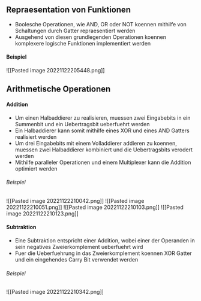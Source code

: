 ## Repraesentation von Funktionen
- Boolesche Operationen, wie AND, OR oder NOT koennen mithilfe von Schaltungen durch Gatter repraesentiert werden
- Ausgehend von diesen grundlegenden Operationen koennen komplexere logische Funktionen implementiert werden
#### Beispiel
![[Pasted image 20221122205448.png]]
## Arithmetische Operationen
#### Addition
- Um einen Halbaddierer zu realisieren, muessen zwei Eingabebits in ein Summenbit und ein Uebertragsbit ueberfuehrt werden  
- Ein Halbaddierer kann somit mithilfe eines XOR und eines AND Gatters realisiert werden
- Um drei Eingabebits mit einem Volladdierer addieren zu koennen, muessen zwei Halbaddierer kombiniert und die Uebertragsbits verodert werden
- Mithilfe paralleler Operationen und einem Multiplexer kann die Addition optimiert werden
###### Beispiel
![[Pasted image 20221122210042.png]]
![[Pasted image 20221122210051.png]]
![[Pasted image 20221122210103.png]]
![[Pasted image 20221122210123.png]]
#### Subtraktion
- Eine Subtraktion entspricht einer Addition, wobei einer der Operanden in sein negatives Zweierkomplement ueberfuehrt wird
- Fuer die Ueberfuehrung in das Zweierkomplement koennen XOR Gatter und ein eingehendes Carry Bit verwendet werden
###### Beispiel
![[Pasted image 20221122210342.png]]